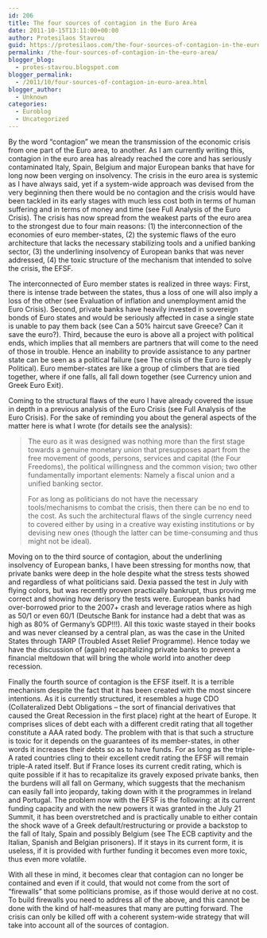 ```yaml
---
id: 206
title: The four sources of contagion in the Euro Area
date: 2011-10-15T13:11:00+00:00
author: Protesilaos Stavrou
guid: https://protesilaos.com/the-four-sources-of-contagion-in-the-euro-area/
permalink: /the-four-sources-of-contagion-in-the-euro-area/
blogger_blog:
  - protes-stavrou.blogspot.com
blogger_permalink:
  - /2011/10/four-sources-of-contagion-in-euro-area.html
blogger_author:
  - Unknown
categories:
  - Euroblog
  - Uncategorized
---
```

<div class="separator" style="clear: both; text-align: center;">
</div>

By the word &#8220;contagion&#8221; we mean the transmission of the economic crisis from one part of the Euro area, to another. As I am currently writing this, contagion in the euro area has already reached the core and has seriously contaminated Italy, Spain, Belgium and major European banks that have for long now been verging on insolvency. The crisis in the euro area is systemic as I have always said, yet if a system-wide approach was devised from the very beginning then there would be no contagion and the crisis would have been tackled in its early stages with much less cost both in terms of human suffering and in terms of money and time (see Full Analysis of the Euro Crisis). The crisis has now spread from the weakest parts of the euro area to the strongest due to four main reasons: (1) the interconnection of the economies of euro member-states, (2) the systemic flaws of the euro architecture that lacks the necessary stabilizing tools and a unified banking sector, (3) the underlining insolvency of European banks that was never addressed, (4) the toxic structure of the mechanism that intended to solve the crisis, the EFSF.

The interconnected of Euro member states is realized in three ways: First, there is intense trade between the states, thus a loss of one will also imply a loss of the other (see Evaluation of inflation and unemployment amid the Euro Crisis). Second, private banks have heavily invested in sovereign bonds of Euro states and would be seriously affected in case a single state is unable to pay them back (see Can a 50% haircut save Greece? Can it save the euro?). Third, because the euro is above all a project with political ends, which implies that all members are partners that will come to the need of those in trouble. Hence an inability to provide assistance to any partner state can be seen as a political failure (see The crisis of the Euro is deeply Political). Euro member-states are like a group of climbers that are tied together, where if one falls, all fall down together (see <span class="headline"></span>Currency union and Greek Euro Exit).

Coming to the structural flaws of the euro I have already covered the issue in depth in a previous analysis of the Euro Crisis (see Full Analysis of the Euro Crisis). For the sake of reminding you about the general aspects of the matter here is what I wrote (for details see the analysis):
  


> The euro as it was designed was nothing more than the first stage towards a genuine monetary union that presupposes apart from the free movement of goods, persons, services and capital (the Four Freedoms), the political willingness and the common vision; two other fundamentally important elements: Namely a fiscal union and a unified banking sector. </p>
For as long as politicians do not have the necessary tools/mechanisms to combat the crisis, then there can be no end to the cost. As such the architectural flaws of the single currency need to covered either by using in a creative way existing institutions or by devising new ones (though the latter can be time-consuming and thus might not be ideal).

Moving on to the third source of contagion, about the underlining insolvency of European banks, I have been stressing for months now, that private banks were deep in the hole despite what the stress tests showed and regardless of what politicians said. Dexia passed the test in July with flying colors, but was recently proven practically bankrupt, thus proving me correct and showing how derisory the tests were. European banks had over-borrowed prior to the 2007+ crash and leverage ratios where as high as 50/1 or even 60/1 (Deutsche Bank for instance had a debt that was as high as 80% of Germany&#8217;s GDP!!!). All this toxic waste stayed in their books and was never cleansed by a central plan, as was the case in the United States through TARP (Troubled Asset Relief Programme). Hence today we have the discussion of (again) recapitalizing private banks to prevent a financial meltdown that will bring the whole world into another deep recession.

Finally the fourth source of contagion is the EFSF itself. It is a terrible mechanism despite the fact that it has been created with the most sincere intentions. As it is currently structured, it resembles a huge CDO (Collateralized Debt Obligations &#8211; the sort of financial derivatives that caused the Great Recession in the first place) right at the heart of Europe. It comprises slices of debt each with a different credit rating that all together constitute a AAA rated body. The problem with that is that such a structure is toxic for it depends on the guarantees of its member-states, in other words it increases their debts so as to have funds. For as long as the triple-A rated countries cling to their excellent credit rating the EFSF will remain triple-A rated itself. But if France loses its current credit rating, which is quite possible if it has to recapitalize its gravely exposed private banks, then the burdens will all fall on Germany, which suggests that the mechanism can easily fall into jeopardy, taking down with it the programmes in Ireland and Portugal. The problem now with the EFSF is the following: at its current funding capacity and with the new powers it was granted in the July 21 Summit, it has been overstretched and is practically unable to either contain the shock wave of a Greek default/restructuring or provide a backstop to the fall of Italy, Spain and possibly Belgium (see The ECB captivity and the Italian, Spanish and Belgian prisoners). If it stays in its current form, it is useless, if it is provided with further funding it becomes even more toxic, thus even more volatile.

With all these in mind, it becomes clear that contagion can no longer be contained and even if it could, that would not come from the sort of &#8220;firewalls&#8221; that some politicians promise, as if those would derive at no cost. To build firewalls you need to address all of the above, and this cannot be done with the kind of half-measures that many are putting forward. The crisis can only be killed off with a coherent system-wide strategy that will take into account all of the sources of contagion.